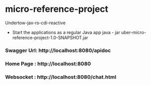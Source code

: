 # micro-reference-project
Undertow-jax-rs-cdi-reactive

* Start the applications as a regular Java app java - jar uber-micro-reference-project-1.0-SNAPSHOT.jar

### Swagger Url: http://localhost:8080/apidoc
### Home Page : http://localhost:8080
### Websocket : http://localhost:8080/chat.html

